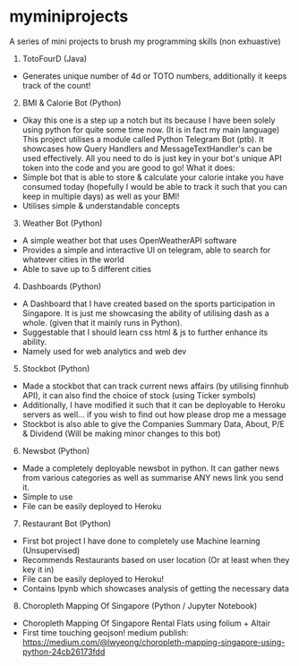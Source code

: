 # myminiprojects

A series of mini projects to brush my programming skills (non exhuastive)

1. TotoFourD (Java)
- Generates unique number of 4d or TOTO numbers, additionally it keeps track of the count!

2. BMI & Calorie Bot (Python)
- Okay this one is a step up a notch but its because I have been solely using python for quite some time now. (It is in fact my main language)
This project utilises a module called Python Telegram Bot (ptb). It showcases how Query Handlers and MessageTextHandler's can be used effectively. All you need to do is just key in your bot's unique API token into the code and you are good to go!
What it does: 
- Simple bot that is able to store & calculate your calorie intake you have consumed today (hopefully I would be able to track it such that you can keep in multiple days) as well as your BMI! 
- Utilises simple & understandable concepts 

3. Weather Bot (Python)
- A simple weather bot that uses OpenWeatherAPI software
- Provides a simple and interactive UI on telegram, able to search for whatever cities in the world 
- Able to save up to 5 different cities 

4. Dashboards (Python)
- A Dashboard that I have created based on the sports participation in Singapore. It is just me showcasing the ability of utilising dash as a whole. (given that it mainly runs in Python). 
- Suggestable that I should learn css html & js to further enhance its ability. 
- Namely used for web analytics and web dev

5. Stockbot (Python)
- Made a stockbot that can track current news affairs (by utilising finnhub API), it can also find the choice of stock (using Ticker symbols)
- Additionally, I have modified it such that it can be deployable to Heroku servers as well... if you wish to find out how please drop me a message
- Stockbot is also able to give the Companies Summary Data, About, P/E & Dividend
(Will be making minor changes to this bot)

6. Newsbot (Python)
- Made a completely deployable newsbot in python. It can gather news from various categories as well as summarise ANY news link you send it.
- Simple to use
- File can be easily deployed to Heroku

7. Restaurant Bot (Python)
- First bot project I have done to completely use Machine learning (Unsupervised)
- Recommends Restaurants based on user location (Or at least when they key it in)
- File can be easily deployed to Heroku! 
- Contains Ipynb which showcases analysis of getting the necessary data

8. Choropleth Mapping Of Singapore (Python / Jupyter Notebook)
- Choropleth Mapping Of Singapore Rental Flats using folium + Altair
- First time touching geojson!
medium publish: https://medium.com/@lwyeong/choropleth-mapping-singapore-using-python-24cb26173fdd
